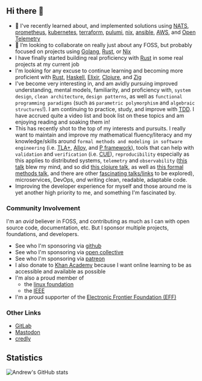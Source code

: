 ## Hi there 👋

- 🌱 I've recently learned about, and implemented solutions using [NATS](https://nats.io/), [prometheus](https://prometheus.io/docs/introduction/overview/), [kubernetes](https://kubernetes.io/), [terraform](https://www.terraform.io/), [pulumi](https://github.com/pulumi/pulumi), [nix](https://nixos.org/), [ansible](https://docs.ansible.com/), [AWS](https://aws.amazon.com/), and [Open Telemetry](https://opentelemetry.io/docs/)
- 👯 I’m looking to collaborate on really just about any FOSS, but probably focused on projects using [Golang](https://go.dev/), [Rust](https://rust-lang.org), or [Nix](https://github.com/NixOS/nix)
- I have finally started building real proficiency with [Rust](https://rust-lang.org) in some real projects at my current job
- I'm looking for any excuse to continue learning and becoming more proficient with [Rust](https://rust-lang.org), [Haskell](https://www.haskell.org/), [Elixir](https://elixir-lang.org/), [Clojure](https://clojure.org/index), and [Zig](https://ziglang.org)
- I've become very interesting in, and am avidly pursuing improved understanding, mental models, familiarity, and proficiency with, `system design`, `clean architecture`, `design patterns`, as well as `functional programming paradigms` (such as `parametric polymorphism` and `algebraic structures`!). I am continuing to practice, study, and improve with [TDD](https://www.youtube.com/watch?v=EZ05e7EMOLM). I have accrued quite a video list and book list on these topics and am enjoying reading and soaking them in!
- This has recently shot to the top of my interests and pursuits. I really want to maintain and improve my mathematical fluency/literacy and my knowledge/skills around `formal methods and modeling in software engineering` (i.e. [TLA+](https://lamport.azurewebsites.net/tla/tla.html), [Alloy](https://alloytools.org), and [P framework](https://p-org.github.io/P/)), tools that can help with `validation` and `verification` (i.e. [CUE](https://cuelang.org/)), `reproducibility` especially as this applies to distributed systems, `telemetry` and `observability` ([this talk](https://www.cncf.io/online-programs/cncf-on-demand-webinar-understand-your-system-like-never-before/) blew my mind, and so did [this clojure talk](https://youtu.be/8Ab3ArE8W3s), as well as [this formal methods talk](https://www.youtube.com/watch?v=5YjsSDDWFDY), and there are other [fascinating talks/links](https://www.cncf.io/projects/opentelemetry/) to be explored), microservices, DevOps, _and_ writing clean, readable, adaptable code.
- Improving the developer experience for myself and those around me is yet another high priority to me, and something I'm fascinated by.

### Community Involvement

I'm an _avid_ believer in FOSS, and contributing as much as I can with open source code, documentation, etc. But I sponsor multiple projects, foundations, and developers.
  - See who I'm sponsoring via [github](https://github.com/andrew-werdna?tab=sponsoring)
  - See who I'm sponsoring via [open collective](https://opencollective.com/altair-cepheus)
  - See who I'm sponsoring via [patreon](https://www.patreon.com/user/creators?u=19921043)
  - I also donate to [Khan Academy](https://www.khanacademy.org/profile/andrew101werdna) because I want online learning to be as accessible and available as possible
  - I'm also a proud member of
    - the [linux foundation](https://openprofile.dev/profile/ab7100)
    - the [IEEE](ieee.org)
  - I'm a proud supporter of the [Electronic Frontier Foundation (EFF)](https://www.eff.org/)

### Other Links

- [GitLab](https://gitlab.com/ab5717)
- [Mastodon](https://mastodon.social/@andrew_the_seeker)
- [credly](https://www.credly.com/users/andrew-brown.8a762248)

## Statistics
![Andrew's GitHub stats](https://github-readme-stats.vercel.app/api?username=andrew-werdna&count_private=true&theme=tokyonight&show_icons=true)
<!--
[![Top Langs](https://github-readme-stats.vercel.app/api/top-langs/?username=andrew-werdna&theme=tokyonight&count_private=true)](https://github.com/anuraghazra/github-readme-stats)
-->

<!--
**andrew-werdna/andrew-werdna** is a ✨ _special_ ✨ repository because its `README.md` (this file) appears on your GitHub profile.

Here are some ideas to get you started:

- 🔭 I’m currently working on ...
- 🌱 I’m currently learning ...
- 👯 I’m looking to collaborate on ...
- 🤔 I’m looking for help with ...
- 💬 Ask me about ...
- 📫 How to reach me: ...
- 😄 Pronouns: ...
- ⚡ Fun fact: ...
-->
